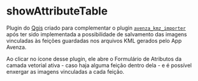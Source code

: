 # showAttributeTable

Plugin do [Qgis](https://qgis.org/) criado para complementar o plugin [`avenza_kmz_importer`](https://github.com/lakto69/avenza_kmz_importer) após ter sido implementada a possibilidade de salvamento das imagens vinculadas às feições guardadas nos arquivos KML gerados pelo App Avenza.

Ao clicar no ícone desse plugin, ele abre o Formulário de Atributos da camada vetorial ativa - caso haja alguma feição dentro dela - e é possível enxergar as imagens vinculadas a cada feição.
